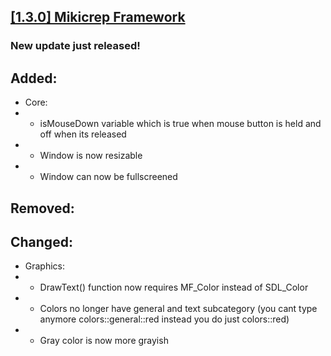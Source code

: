 ## [[1.3.0] Mikicrep Framework](https://miki.macakom.net/projects/mf)
### New update just released!

## Added:
- Core:
- - isMouseDown variable which is true when mouse button is held and off when its released
- - Window is now resizable
- - Window can now be fullscreened

## Removed:

## Changed:
- Graphics:
- - DrawText() function now requires MF_Color instead of SDL_Color
- - Colors no longer have general and text subcategory (you cant type anymore colors::general::red instead you do just colors::red)
- - Gray color is now more grayish